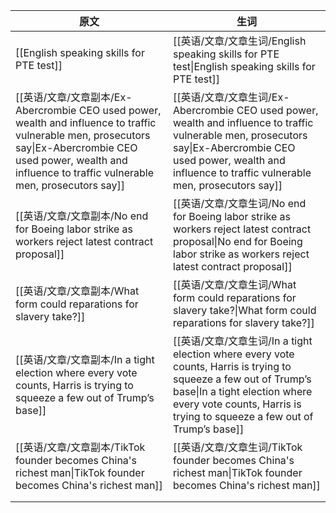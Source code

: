 

| 原文                                                                                                                                                                                                            | 生词                                                                                                                                                                                                                    |
| ------------------------------------------------------------------------------------------------------------------------------------------------------------------------------------------------------------- | --------------------------------------------------------------------------------------------------------------------------------------------------------------------------------------------------------------------- |
| [[English speaking skills for PTE test]]                                                                                                                                                                      | [[英语/文章/文章生词/English speaking skills for PTE test\|English speaking skills for PTE test]]                                                                                                                             |
| [[英语/文章/文章副本/Ex-Abercrombie CEO used power, wealth and influence to traffic vulnerable men, prosecutors say\|Ex-Abercrombie CEO used power, wealth and influence to traffic vulnerable men, prosecutors say]] | [[英语/文章/文章生词/Ex-Abercrombie CEO used power, wealth and influence to traffic vulnerable men, prosecutors say\|Ex-Abercrombie CEO used power, wealth and influence to traffic vulnerable men, prosecutors say]]         |
| [[英语/文章/文章副本/No end for Boeing labor strike as workers reject latest contract proposal]]                                                                                                                      | [[英语/文章/文章生词/No end for Boeing labor strike as workers reject latest contract proposal\|No end for Boeing labor strike as workers reject latest contract proposal]]                                                   |
| [[英语/文章/文章副本/What form could reparations for slavery take?]]                                                                                                                                                  | [[英语/文章/文章生词/What form could reparations for slavery take?\|What form could reparations for slavery take?]]                                                                                                           |
| [[英语/文章/文章副本/In a tight election where every vote counts, Harris is trying to squeeze a few out of Trump’s base]]                                                                                             | [[英语/文章/文章生词/In a tight election where every vote counts, Harris is trying to squeeze a few out of Trump’s base\|In a tight election where every vote counts, Harris is trying to squeeze a few out of Trump’s base]] |
| [[英语/文章/文章副本/TikTok founder becomes China's richest man\|TikTok founder becomes China's richest man]]                                                                                                         | [[英语/文章/文章生词/TikTok founder becomes China's richest man\|TikTok founder becomes China's richest man]]                                                                                                                 |
|                                                                                                                                                                                                               |                                                                                                                                                                                                                       |
|                                                                                                                                                                                                               |                                                                                                                                                                                                                       |
